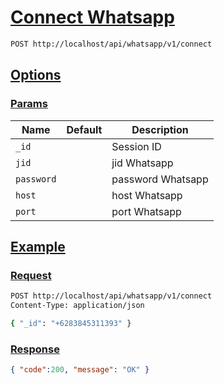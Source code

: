 # [Connect Whatsapp]()

```bash
POST http://localhost/api/whatsapp/v1/connect
```

## [Options]()

### [Params]()

Name | Default | Description
--- | --- | ---
`_id` |  | Session ID
`jid` |  | jid Whatsapp
`password` |  | password Whatsapp
`host` |  | host Whatsapp
`port` |  | port Whatsapp

## [Example]()

### [Request]()

```bash
POST http://localhost/api/whatsapp/v1/connect
Content-Type: application/json

{ "_id": "+6283845311393" }
```

### [Response]()

```json
{ "code":200, "message": "OK" }
```